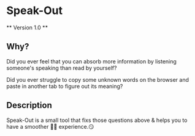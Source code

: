 # Speak-Out

** Version 1.0 **

## Why?

Did you ever feel that you can absorb more information by listening someone's speaking than read by yourself?

Did you ever struggle to copy some unknown words on the browser and paste in another tab to figure out its meaning?

## Description

Speak-Out is a small tool that fixs those questions above & helps you to have a smoother 🏄‍♀️ experience.😏

